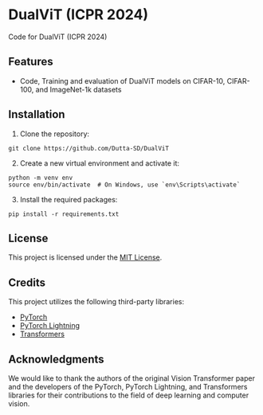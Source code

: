 # DualViT (ICPR 2024)

Code for DualViT (ICPR 2024)

## Features

- Code, Training and evaluation of DualViT models on CIFAR-10, CIFAR-100, and ImageNet-1k datasets

## Installation

1. Clone the repository:

```
git clone https://github.com/Dutta-SD/DualViT
```

2. Create a new virtual environment and activate it:

```
python -m venv env
source env/bin/activate  # On Windows, use `env\Scripts\activate`
```

3. Install the required packages:

```
pip install -r requirements.txt
```

## License

This project is licensed under the [MIT License](LICENSE).

## Credits

This project utilizes the following third-party libraries:

- [PyTorch](https://pytorch.org/)
- [PyTorch Lightning](https://www.pytorchlightning.ai/)
- [Transformers](https://huggingface.co/transformers/)

## Acknowledgments

We would like to thank the authors of the original Vision Transformer paper and the developers of the PyTorch, PyTorch Lightning, and Transformers libraries for their contributions to the field of deep learning and computer vision.